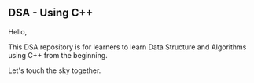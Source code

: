 ## DSA - Using C++

Hello,

This DSA repository is for learners to learn Data Structure and Algorithms using C++ from the beginning.

Let's touch the sky together.